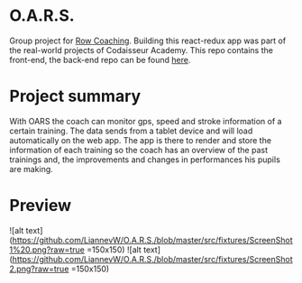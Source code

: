 # O.A.R.S.

Group project for [Row Coaching](http://rowcoaching.com/). Building this react-redux app was part of the real-world projects of Codaisseur Academy. This repo contains the front-end, the back-end repo can be found [here](https://github.com/nojas01/oars-api).

# Project summary

With  OARS  the coach can monitor gps, speed and stroke information of a certain training. The data sends from a tablet device and will load automatically on the web app. The app is there to render and store the information of each training so the coach has an overview of the past trainings and, the improvements and changes in performances his pupils are making.

# Preview

![alt text](https://github.com/LiannevW/O.A.R.S./blob/master/src/fixtures/ScreenShot1%20.png?raw=true =150x150)
![alt text](https://github.com/LiannevW/O.A.R.S./blob/master/src/fixtures/ScreenShot2.png?raw=true =150x150)
